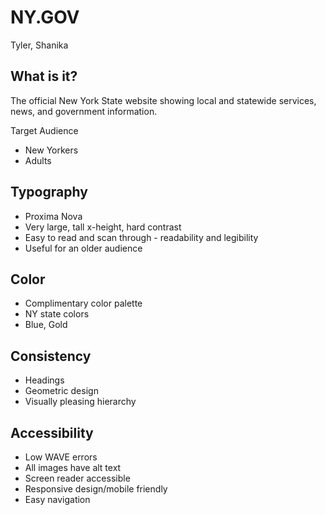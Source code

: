 # NY.GOV
Tyler, Shanika

## What is it?
The official New York State website showing local and statewide services,
news, and government information.

Target Audience
- New Yorkers
- Adults

## Typography

- Proxima Nova
- Very large, tall x-height, hard contrast
- Easy to read and scan through - readability and legibility
- Useful for an older audience

## Color
- Complimentary color palette
- NY state colors
- Blue, Gold

## Consistency
- Headings
- Geometric design
- Visually pleasing hierarchy

## Accessibility
- Low WAVE errors
- All images have alt text
- Screen reader accessible
- Responsive design/mobile friendly
- Easy navigation
